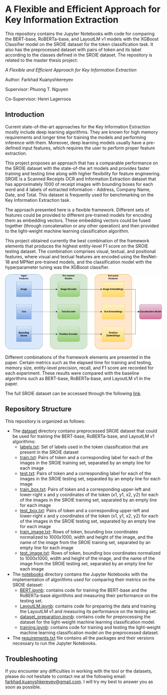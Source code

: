 # A Flexible and Efficient Approach for Key Information Extraction

This repository contains the Jupyter Notebooks with code for comparing the BERT-base, RoBERTa-base, and LayoutLM v1 models with the XGBoost Classifier model on the SROIE dataset for the token classification task. It also has the preprocessed dataset with pairs of token and its label according to the classes defined in the SROIE dataset. The repository is related to the master thesis project:

_A Flexible and Efficient Approach for Key Information Extraction_

Author: Farkhad Kuanyshkereyev

Supervisor: Phuong T. Nguyen

Co-Supervisor: Henri Lagerroos

## Introduction

Current state-of-the-art approaches for the Key Information Extraction mostly include deep learning algorithms. They are known for high memory requirements and longer time for training the models and performing inference with them. Moreover, deep learning models usually have a pre-defined input features, which requires the user to perform proper feature extraction.

This project proposes an approach that has a comparable performance on the SROIE dataset with the state-of-the art models and provides faster training and testing time along with higher flexibility for feature engineering. SROIE is a Scanned Receipts OCR and Information Extraction dataset that has approximately 1000 of receipt images with bounding boxes for each word and 4 labels of extracted information - Address, Company Name, Date, and Total. This dataset is frequently used for benchmarking on the Key Information Extraction task.

The approach presented here is a flexible framework. Different sets of features could be provided to different pre-trained models for encoding them as embedding vectors. These embedding vectors could be fused together (through concatenation or any other operation) and then provided to the light-weight machine learning classification algorithm.

This project obtained currently the best combination of the framework elements that produces the highest entity-level F1 score on the SROIE testing dataset. The combination comprises visual, textual, and positional features, where visual and textual features are encoded using the ResNet-18 and MPNet pre-trained models, and the classification model with the hyperparameter tuning was the XGBoost classifier.

<p align="center">
<img src="./images/ProposedFramework.png">
</p>

Different combinations of the framework elements are presented in the paper. Certain metrics such as the elapsed time for training and testing, memory size, entity-level precision, recall, and F1 score are recorded for each experiment. These results were compared with the baseline algorithms such as BERT-base, RoBERTa-base, and LayoutLM v1 in the paper.

The full SROIE dataset can be accessed through the following [link](https://www.kaggle.com/datasets/urbikn/sroie-datasetv2).

## Repository Structure

This repository is organized as follows:

* The [dataset](./dataset) directory contains preprocessed SROIE dataset that could be used for training the BERT-base, RoBERTa-base, and LayoutLM v1 algorithms:
  * [labels.txt](./dataset/labels.txt): Set of labels used in the token classification that are present in the SROIE dataset 
  * [train.txt](./dataset/train.txt): Pairs of token and a corresponding label for each of the images in the SROIE training set, separated by an empty line for each image
  * [test.txt](./dataset/test.txt): Pairs of token and a corresponding label for each of the images in the SROIE testing set, separated by an empty line for each image
  * [train_box.txt](./dataset/train_box.txt): Pairs of token and a corresponding upper-left and lower-right x and y coordinates of the token (x1, y1, x2, y2) for each of the images in the SROIE training set, separated by an empty line for each image
  * [test_box.txt](./dataset/test_box.txt): Pairs of token and a corresponding upper-left and lower-right x and y coordinates of the token (x1, y1, x2, y2) for each of the images in the SROIE testing set, separated by an empty line for each image
  * [train_image.txt](./dataset/train_image.txt): Rows of token, bounding box coordinates normalized to 1000x1000, width and height of the image, and the name of the image from the SROIE training set, separated by an empty line for each image
  * [test_image.txt](./dataset/test_image.txt): Rows of token, bounding box coordinates normalized to 1000x1000, width and height of the image, and the name of the image from the SROIE testing set, separated by an empty line for each image
* The [notebooks](./notebooks) directory contains the Jupyter Notebooks with the implementation of algorithms used for comparing their metrics on the SROIE dataset:
  * [BERT.ipynb](./notebooks/BERT.ipynb): contains code for training the BERT-base and the RoBERTa-base algorithms and measuring their performance on the testing set.
  * [LayoutLM.ipynb](./notebooks/LayoutLM.ipynb): contains code for preparing the data and training the LayoutLM v1 and measuring its performance on the testing set.
  * [dataset_preparation.ipynb](./notebooks/dataset_preparation.ipynb): contains code for preprocessing the dataset for the light-weight machine learning classification model.
  * [training.ipynb](./notebooks/training.ipynb): contains code for training and testing the light-weight machine learning classification model on the preprocessed dataset.
* The [requirements.txt](./requirements.txt) file contains all the packages and their versions necessary to run the Jupyter Notebooks.

## Troubleshooting

If you encounter any difficulties in working with the tool or the datasets, please do not hesitate to contact me at the following email: farkhad.kuanyshkereyev@gmail.com. I will try my best to answer you as soon as possible.
